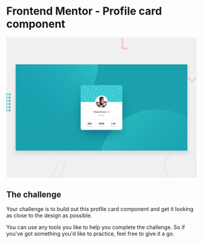 # Frontend Mentor - Profile card component

![Design preview for the Profile card component coding challenge](./design/desktop-preview.jpg)

## The challenge

Your challenge is to build out this profile card component and get it looking as close to the design as possible.

You can use any tools you like to help you complete the challenge. So if you've got something you'd like to practice, feel free to give it a go.
